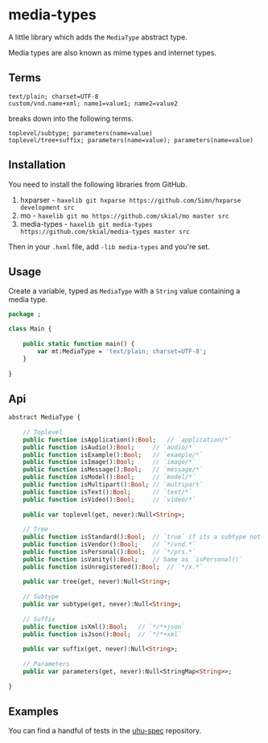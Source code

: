 # media-types

A little library which adds the `MediaType` abstract type.

Media types are also known as mime types and internet types.

## Terms

```
text/plain; charset=UTF-8
custom/vnd.name+xml; name1=value1; name2=value2
```

breaks down into the following terms.

```
toplevel/subtype; parameters(name=value)
toplevel/tree+suffix; parameters(name=value); parameters(name=value)
```

## Installation

You need to install the following libraries from GitHub.

1. hxparser - `haxelib git hxparse https://github.com/Simn/hxparse development src`
2. mo - `haxelib git mo https://github.com/skial/mo master src`
3. media-types - `haxelib git media-types https://github.com/skial/media-types master src`

Then in your `.hxml` file, add `-lib media-types` and you're set.
	
## Usage

Create a variable, typed as `MediaType` with a `String` value containing a media type.

```Haxe
package ;

class Main {
	
	public static function main() {
		var mt:MediaType = 'text/plain; charset=UTF-8';
	}
	
}
```

## Api

```Haxe
abstract MediaType {
	
	// Toplevel
	public function isApplication():Bool;	// `application/*`
	public function isAudio():Bool;		// `audio/*`
	public function isExample():Bool;	// `example/*`
	public function isImage():Bool;		// `image/*`
	public function isMessage():Bool;	// `message/*`
	public function isModel():Bool;		// `model/*`
	public function isMultipart():Bool;	// `multipart`
	public function isText():Bool;		// `text/*`
	public function isVideo():Bool;		// `video/*`
	
	public var toplevel(get, never):Null<String>;
	
	// Tree
	public function isStandard():Bool;	// `true` if its a subtype not a tree.
	public function isVendor():Bool;	// `*/vnd.*`
	public function isPersonal():Bool;	// `*/prs.*`
	public function isVanity():Bool;	// Same as `isPersonal()`
	public function isUnregistered():Bool;	// `*/x.*`
	
	public var tree(get, never):Null<String>;
	
	// Subtype
	public var subtype(get, never):Null<String>;
	
	// Suffix
	public function isXml():Bool;	// `*/*+json`
	public function isJson():Bool;	// `*/*+xml`
	
	public var suffix(get, never):Null<String>;
	
	// Parameters
	public var parameters(get, never):Null<StringMap<String>>;
	
}
```

## Examples

You can find a handful of tests in the [uhu-spec](https://github.com/skial/uhu-spec/blob/master/src/uhx/mt/MediaTypeSpec.hx) repository.